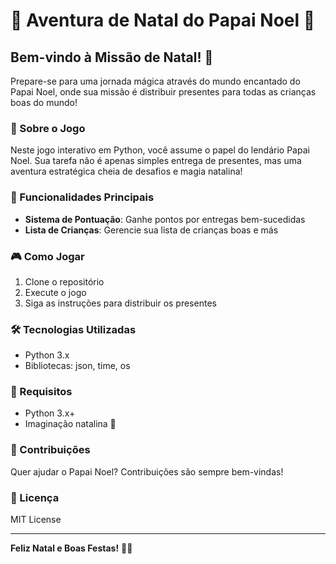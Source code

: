 # 🎅 Aventura de Natal do Papai Noel 🎄

## Bem-vindo à Missão de Natal! 🎁

Prepare-se para uma jornada mágica através do mundo encantado do Papai Noel, onde sua missão é distribuir presentes para todas as crianças boas do mundo!

### 🌟 Sobre o Jogo

Neste jogo interativo em Python, você assume o papel do lendário Papai Noel. Sua tarefa não é apenas simples entrega de presentes, mas uma aventura estratégica cheia de desafios e magia natalina!

### 🚀 Funcionalidades Principais

- **Sistema de Pontuação**: Ganhe pontos por entregas bem-sucedidas
- **Lista de Crianças**: Gerencie sua lista de crianças boas e más

### 🎮 Como Jogar

1. Clone o repositório
2. Execute o jogo
3. Siga as instruções para distribuir os presentes

### 🛠️ Tecnologias Utilizadas

- Python 3.x
- Bibliotecas: json, time, os

### 🤶 Requisitos

- Python 3.x+
- Imaginação natalina 🎄

### 🌈 Contribuições

Quer ajudar o Papai Noel? Contribuições são sempre bem-vindas!

### 📜 Licença

MIT License

---

**Feliz Natal e Boas Festas!** 🎅🎁